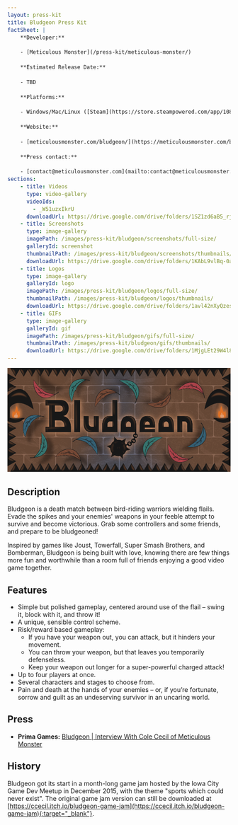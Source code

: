 ```yaml
---
layout: press-kit
title: Bludgeon Press Kit
factSheet: |
    **Developer:**

    - [Meticulous Monster](/press-kit/meticulous-monster/)

    **Estimated Release Date:**

    - TBD

    **Platforms:**

    - Windows/Mac/Linux ([Steam](https://store.steampowered.com/app/1087640/Bludgeon/){:target="_blank"})

    **Website:**

    - [meticulousmonster.com/bludgeon/](https://meticulousmonster.com/bludgeon/)

    **Press contact:**

    - [contact@meticulousmonster.com](mailto:contact@meticulousmonster.com)
sections:
    - title: Videos
      type: video-gallery
      videoIds:
        - _W51uzxIkrU
      downloadUrl: https://drive.google.com/drive/folders/1SZ1zd6aB5_rj2Ru4aM97-dBPEzagLivX?usp=sharing
    - title: Screenshots
      type: image-gallery
      imagePath: /images/press-kit/bludgeon/screenshots/full-size/
      galleryId: screenshot
      thumbnailPath: /images/press-kit/bludgeon/screenshots/thumbnails/
      downloadUrl: https://drive.google.com/drive/folders/1KAbL9vlBq-0aog0JXyO3J0QDvt7OEw6c?usp=sharing
    - title: Logos
      type: image-gallery
      galleryId: logo
      imagePath: /images/press-kit/bludgeon/logos/full-size/
      thumbnailPath: /images/press-kit/bludgeon/logos/thumbnails/
      downloadUrl: https://drive.google.com/drive/folders/1avl42nXyQzesZGsNaaAt7PgUP0Shnu9U?usp=sharing
    - title: GIFs
      type: image-gallery
      galleryId: gif
      imagePath: /images/press-kit/bludgeon/gifs/full-size/
      thumbnailPath: /images/press-kit/bludgeon/gifs/thumbnails/
      downloadUrl: https://drive.google.com/drive/folders/1MjgLEt29W4l8-fT9SxSYlJsUxQyVRQ6Z?usp=sharing
---
```


![Bludgeon](/images/press-kit/bludgeon/bludgeon-logo.png)

## Description

Bludgeon is a death match between bird-riding warriors wielding flails. Evade the spikes and your enemies' weapons in your feeble attempt to survive and become victorious. Grab some controllers and some friends, and prepare to be bludgeoned!

Inspired by games like Joust, Towerfall, Super Smash Brothers, and Bomberman, Bludgeon is being built with love, knowing there are few things more fun and worthwhile than a room full of friends enjoying a good video game together.


## Features

- Simple but polished gameplay, centered around use of the flail – swing it, block with it, and throw it!
- A unique, sensible control scheme.
- Risk/reward based gameplay:
    - If you have your weapon out, you can attack, but it hinders your movement.
    - You can throw your weapon, but that leaves you temporarily defenseless.
    - Keep your weapon out longer for a super-powerful charged attack!
- Up to four players at once.
- Several characters and stages to choose from.
- Pain and death at the hands of your enemies – or, if you’re fortunate, sorrow and guilt as an undeserving survivor in an uncaring world.

## Press

- **Prima Games:** [Bludgeon \| Interview With Cole Cecil of Meticulous Monster](https://primagames.com/featured/bludgeon-interview-cole-cecil-meticulous-monster)

## History

Bludgeon got its start in a month-long game jam hosted by the Iowa City Game Dev Meetup in December 2015, with the theme "sports which could never exist". The original game jam version can still be downloaded at [https://ccecil.itch.io/bludgeon-game-jam](https://ccecil.itch.io/bludgeon-game-jam){:target="_blank"}.
